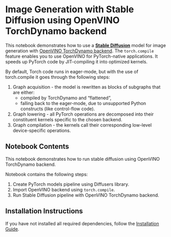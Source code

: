# Image Generation with Stable Diffusion using OpenVINO TorchDynamo backend

This notebook demonstrates how to use a **[Stable Diffusion](https://huggingface.co/stabilityai/stable-diffusion-2-1)** model for image generation with [OpenVINO TorchDynamo backend](https://docs.openvino.ai/2023.1/pytorch_2_0_torch_compile.html). The `torch.compile` feature enables you to use OpenVINO for PyTorch-native applications. It speeds up PyTorch code by JIT-compiling it into optimized kernels.

By default, Torch code runs in eager-mode, but with the use of torch.compile it goes through the following steps:

1. Graph acquisition - the model is rewritten as blocks of subgraphs that are either:
    * compiled by TorchDynamo and “flattened”,
    * falling back to the eager-mode, due to unsupported Python constructs (like control-flow code).
2. Graph lowering - all PyTorch operations are decomposed into their constituent kernels specific to the chosen backend.
3. Graph compilation - the kernels call their corresponding low-level device-specific operations.

## Notebook Contents

This notebook demonstrates how to run stable diffusion using OpenVINO TorchDynamo backend.

Notebook contains the following steps:

1. Create PyTorch models pipeline using Diffusers library.
2. Import OpenVINO backend using `torch.compile`.
3. Run Stable Diffusion pipeline with OpenVINO TorchDynamo backend.

## Installation Instructions

If you have not installed all required dependencies, follow the [Installation Guide](../../README.md).
